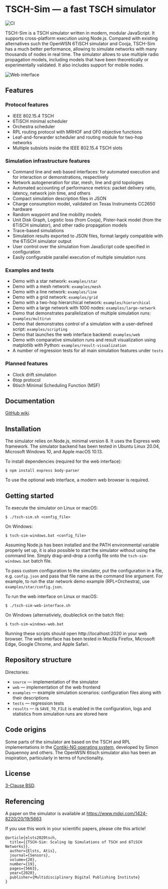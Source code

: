 # TSCH-Sim — a fast TSCH simulator

![CI](https://github.com/edi-riga/tsch-sim/workflows/CI/badge.svg)

TSCH-Sim is a TSCH simulator written in modern, modular JavaScript. It supports cross-platform execution using Node.js. Compared with existing alternatives such the OpenWSN 6TiSCH simulator and Cooja, TSCH-Sim has a much better performance, allowing to simulate networks with many thousands of nodes in real time. The simulator allows to use multiple radio propagation models, including models that have been theoretically or experimentally validated. It also includes support for mobile nodes.

![Web interface](https://atiselsts.github.io/resources/web-annotated.png)

## Features

### Protocol features

* IEEE 802.15.4 TSCH
* 6TiSCH minimal scheduler
* Orchestra scheduler
* RPL routing protocol with MRHOF and OF0 objective functions
* Leaf-and-forwarder scheduler and routing module for two-hop networks
* Multiple subslots inside the IEEE 802.15.4 TSCH slots

### Simulation infrastructure features

* Command line and web based interfaces: for automated execution and for interaction or demonstrations, respectively
* Network autogeneration for star, mesh, line and grid topologies
* Automated accounting of performance metrics: packet delivery ratio, latency, network join time, and others
* Compact simulation description files in JSON
* Charge consumption model, validated on Texas Instruments CC2650 hardware
* Random waypoint and line mobility models
* Unit Disk Graph, Logistic loss (from Cooja), Pister-hack model (from the 6TiSCH simulator), and other radio propagation models
* Trace-based simulations
* Simulation results exported to JSON files, format largely compatible with the 6TiSCH simulator output
* User control over the simulation from JavaScript code specified in configuration
* Easily configurable parallel execution of multiple simulation runs

### Examples and tests

* Demo with a star network: `examples/star`
* Demo with a mesh network: `examples/mesh`
* Demo with a line network: `examples/line`
* Demo with a grid network: `examples/grid`
* Demo with a two-hop hierarchical network: `examples/hierarchical`
* Demo with a large network with 1000 nodes: `examples/large-network`
* Demo that demonstrates parallelization of multiple simulation runs: `examples/multirun`
* Demo that demonstrates control of a simulation with a user-defined script: `examples/scripting`
* Demo that launches the web interface backend: `examples/web`
* Demo with comparative simulation runs and result visualization using matplotlib with Python: `examples/result-visualization`
* A number of regression tests for all main simulation features under `tests`

### Planned features

* Clock drift simulation
* 6top protocol
* 6tisch Minimal Scheduling Function (MSF)


## Documentation

[GitHub wiki](https://github.com/edi-riga/tsch-sim/wiki).


## Installation

The simulator relies on Node.js, minimal version 8. It uses the Express web framework. The simulator backend has been tested in Ubuntu Linux 20.04, Microsoft Windows 10, and Apple macOS 10.13.

To install dependencies (required for the web interface):

    $ npm install express body-parser

To use the optional web interface, a modern web browser is required.


## Getting started

To execute the simulator on Linux or macOS:

    $ ./tsch-sim.sh <config_file>

On Windows:

    $ tsch-sim-windows.bat <config_file>

Assuming Node.js has been installed and the PATH environmental variable properly set up, it is also possible to start the simulator without using the command line. Simply drag-and-drop a config file onto the `tsch-sim-windows.bat` batch file.

To pass custom configuration to the simulator, put the configuration in a file, e.g. `config.json` and pass that file name as the command line argument. For example, to run the star network demo example (RPL+Orchestra), use `examples/star/config.json`.

To run the web interface on Linux or macOS:

    $ ./tsch-sim-web-interface.sh

On Windows (alternativiely, doubleclick on the batch file):

    $ tsch-sim-windows-web.bat

Running these scripts should open http://localhost:2020 in your web browser. The web interface has been tested in Mozilla Firefox, Microsoft Edge, Google Chrome, and Apple Safari.

## Repository structure

Directories:

* `source` — implementation of the simulator
* `web` — implementation of the web frontend
* `examples` — example simulation scenarios: configuration files along with their descriptions
* `tests` — regression tests
* `results` — is `SAVE_TO_FILE` is enabled in the configuration, logs and statistics from simulation runs are stored here


## Code origins

Some parts of the simulator are based on the TSCH and RPL implementations in the [Contiki-NG operating system](https://github.com/contiki-ng/contiki-ng), developed by Simon Duquennoy and others. The OpenWSN 6tisch simulator also has been an inspiration, particularly in terms of functionality.


## License

[3-Clause BSD](LICENSE).


## Referencing

A paper on the simulator is available at https://www.mdpi.com/1424-8220/20/19/5663

If you use this work in your scientific papers, please cite this article!

    @article{elsts2020tsch,
      title={{TSCH-Sim: Scaling Up Simulations of TSCH and 6TiSCH Networks}},
      author={Elsts, Atis},
      journal={Sensors},
      volume={20},
      number={19},
      pages={5663},
      year={2020},
      publisher={Multidisciplinary Digital Publishing Institute}
    }
